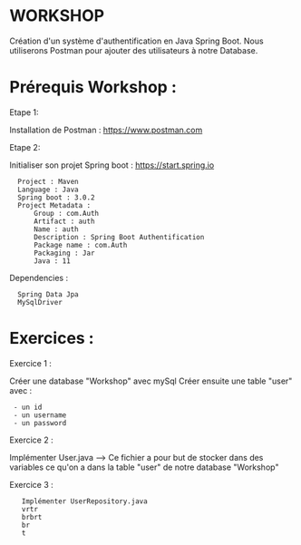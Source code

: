 # WORKSHOP

Création d'un système d'authentification en Java Spring Boot.
Nous utiliserons Postman pour ajouter des utilisateurs à notre Database.


# Prérequis Workshop :

Etape 1:

  Installation de Postman : https://www.postman.com

Etape 2:
  
  Initialiser son projet Spring boot : https://start.spring.io
      
      Project : Maven
      Language : Java
      Spring boot : 3.0.2
      Project Metadata :
          Group : com.Auth
          Artifact : auth
          Name : auth
          Description : Spring Boot Authentification
          Package name : com.Auth
          Packaging : Jar
          Java : 11
          
  Dependencies :
  
      Spring Data Jpa
      MySqlDriver

 
 # Exercices :
 
 
 Exercice 1 :
 
 Créer une database "Workshop" avec mySql
 Créer ensuite une table "user" avec :
     
     - un id
     - un username
     - un password 
     
 Exercice 2 :
 
 Implémenter User.java
  --> Ce fichier a pour but de stocker dans des variables ce qu'on a dans la table "user" de notre database "Workshop"
  
  Exercice 3 :
        
       
       Implémenter UserRepository.java
       vrtr
       brbrt
       br
       t
  
 
